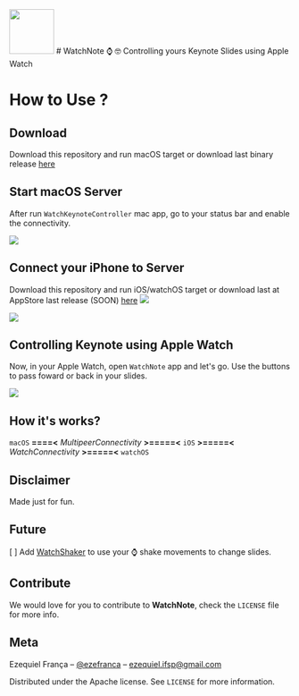 <img src="https://raw.githubusercontent.com/ezefranca/WatchNote/master/WatchKeynoteController/Assets.xcassets/AppIcon.appiconset/1024.png" width="80" height="80" />
# WatchNote
⌚️ 🤓 Controlling yours Keynote Slides using Apple Watch

# How to Use ?

## Download 

Download this repository and run macOS target or download last binary release [here](https://github.com/ezefranca/WatchNote/files/826468/WatchKeynoteController.zip)

## Start macOS Server

After run `WatchKeynoteController` mac app, go to your status bar and enable the connectivity.

![](https://media.giphy.com/media/yEJd1qIimDWBW/giphy.gif)


## Connect your iPhone to Server

Download this repository and run iOS/watchOS target or download last at AppStore last release (SOON) [here]()
![](https://raw.githubusercontent.com/ezefranca/WatchNote/master/btn.png)


![](https://media.giphy.com/media/uo3tl7TgIHdK0/giphy.gif)


## Controlling Keynote using Apple Watch

Now, in your Apple Watch, open `WatchNote` app and let's go. Use the buttons to pass foward or back in your slides.

![](https://raw.githubusercontent.com/ezefranca/WatchNote/master/print.png?token=ADerUIw--3bguYeQvgHeVDvw-TruWp10ks5YyKGewA%3D%3D)

## How it's works?

`macOS` **====<** *MultipeerConnectivity* **>=====<** `iOS` **>=====<** *WatchConnectivity* **>=====<** `watchOS` 

## Disclaimer

Made just for fun.

## Future

[ ] Add [WatchShaker](https://github.com/ezefranca/WatchShaker) to use your ⌚️ shake movements to change slides.

## Contribute

We would love for you to contribute to **WatchNote**, check the ``LICENSE`` file for more info.

## Meta

Ezequiel França – [@ezefranca](https://twitter.com/ezefranca) – ezequiel.ifsp@gmail.com

Distributed under the Apache license. See ``LICENSE`` for more information.
